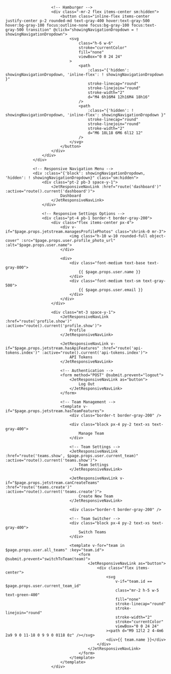 
                        <!-- Hamburger -->
                        <div class="-mr-2 flex items-center sm:hidden">
                            <button class="inline-flex items-center justify-center p-2 rounded-md text-gray-400 hover:text-gray-500 hover:bg-gray-100 focus:outline-none focus:bg-gray-100 focus:text-gray-500 transition" @click="showingNavigationDropdown = ! showingNavigationDropdown">
                                <svg
                                    class="h-6 w-6"
                                    stroke="currentColor"
                                    fill="none"
                                    viewBox="0 0 24 24"
                                >
                                    <path
                                        :class="{'hidden': showingNavigationDropdown, 'inline-flex': ! showingNavigationDropdown }"
                                        stroke-linecap="round"
                                        stroke-linejoin="round"
                                        stroke-width="2"
                                        d="M4 6h16M4 12h16M4 18h16"
                                    />
                                    <path
                                        :class="{'hidden': ! showingNavigationDropdown, 'inline-flex': showingNavigationDropdown }"
                                        stroke-linecap="round"
                                        stroke-linejoin="round"
                                        stroke-width="2"
                                        d="M6 18L18 6M6 6l12 12"
                                    />
                                </svg>
                            </button>
                        </div>
                    </div>
                </div>

                <!-- Responsive Navigation Menu -->
                <div :class="{'block': showingNavigationDropdown, 'hidden': ! showingNavigationDropdown}" class="sm:hidden">
                    <div class="pt-2 pb-3 space-y-1">
                        <JetResponsiveNavLink :href="route('dashboard')" :active="route().current('dashboard')">
                            Dashboard
                        </JetResponsiveNavLink>
                    </div>

                    <!-- Responsive Settings Options -->
                    <div class="pt-4 pb-1 border-t border-gray-200">
                        <div class="flex items-center px-4">
                            <div v-if="$page.props.jetstream.managesProfilePhotos" class="shrink-0 mr-3">
                                <img class="h-10 w-10 rounded-full object-cover" :src="$page.props.user.profile_photo_url" :alt="$page.props.user.name">
                            </div>

                            <div>
                                <div class="font-medium text-base text-gray-800">
                                    {{ $page.props.user.name }}
                                </div>
                                <div class="font-medium text-sm text-gray-500">
                                    {{ $page.props.user.email }}
                                </div>
                            </div>
                        </div>

                        <div class="mt-3 space-y-1">
                            <JetResponsiveNavLink :href="route('profile.show')" :active="route().current('profile.show')">
                                Profile
                            </JetResponsiveNavLink>

                            <JetResponsiveNavLink v-if="$page.props.jetstream.hasApiFeatures" :href="route('api-tokens.index')" :active="route().current('api-tokens.index')">
                                API Tokens
                            </JetResponsiveNavLink>

                            <!-- Authentication -->
                            <form method="POST" @submit.prevent="logout">
                                <JetResponsiveNavLink as="button">
                                    Log Out
                                </JetResponsiveNavLink>
                            </form>

                            <!-- Team Management -->
                            <template v-if="$page.props.jetstream.hasTeamFeatures">
                                <div class="border-t border-gray-200" />

                                <div class="block px-4 py-2 text-xs text-gray-400">
                                    Manage Team
                                </div>

                                <!-- Team Settings -->
                                <JetResponsiveNavLink :href="route('teams.show', $page.props.user.current_team)" :active="route().current('teams.show')">
                                    Team Settings
                                </JetResponsiveNavLink>

                                <JetResponsiveNavLink v-if="$page.props.jetstream.canCreateTeams" :href="route('teams.create')" :active="route().current('teams.create')">
                                    Create New Team
                                </JetResponsiveNavLink>

                                <div class="border-t border-gray-200" />

                                <!-- Team Switcher -->
                                <div class="block px-4 py-2 text-xs text-gray-400">
                                    Switch Teams
                                </div>

                                <template v-for="team in $page.props.user.all_teams" :key="team.id">
                                    <form @submit.prevent="switchToTeam(team)">
                                        <JetResponsiveNavLink as="button">
                                            <div class="flex items-center">
                                                <svg
                                                    v-if="team.id == $page.props.user.current_team_id"
                                                    class="mr-2 h-5 w-5 text-green-400"
                                                    fill="none"
                                                    stroke-linecap="round"
                                                    stroke-linejoin="round"
                                                    stroke-width="2"
                                                    stroke="currentColor"
                                                    viewBox="0 0 24 24"
                                                ><path d="M9 12l2 2 4-4m6 2a9 9 0 11-18 0 9 9 0 0118 0z" /></svg>
                                                <div>{{ team.name }}</div>
                                            </div>
                                        </JetResponsiveNavLink>
                                    </form>
                                </template>
                            </template>
                        </div>

